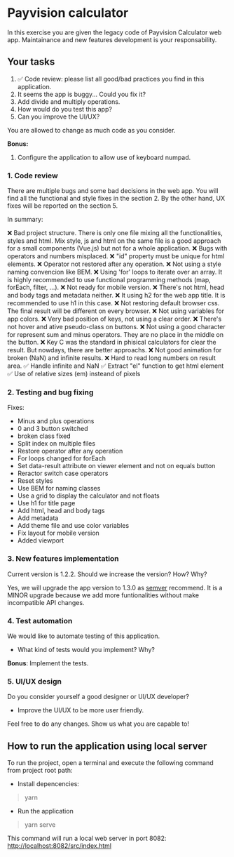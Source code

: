 # Payvision calculator

In this exercise you are given the legacy code of Payvision Calculator web app. Maintainance and new features development is your responsability.

## Your tasks

1. ✅ Code review: please list all good/bad practices you find in this application.
2. It seems the app is buggy... Could you fix it?
3. Add divide and multiply operations.
4. How would do you test this app?
5. Can you improve the UI/UX?

You are allowed to change as much code as you consider.

**Bonus:**

1. Configure the application to allow use of keyboard numpad.

### 1. Code review

There are multiple bugs and some bad decisions in the web app.
You will find all the functional and style fixes in the section 2.
By the other hand, UX fixes will be reported on the section 5.

In summary:

❌ Bad project structure. There is only one file mixing all the functionalities, styles and html. Mix style, js and html on the same file is a good approach for a small components (Vue.js) but not for a whole application.
❌ Bugs with operators and numbers misplaced.
❌ "id" property must be unique for html elements.
❌ Operator not restored after any operation.
❌ Not using a style naming convencion like BEM.
❌ Using 'for' loops to iterate over an array. It is highly recommended to use functional programming methods (map, forEach, filter, ...).
❌ Not ready for mobile version.
❌ There's not html, head and body tags and metadata neither.
❌ It using h2 for the web app title. It is recommended to use h1 in this case.
❌ Not restoring default browser css. The final result will be different on every browser.
❌ Not using variables for app colors.
❌ Very bad position of keys, not using a clear order.
❌ There's not hover and ative pseudo-class on buttons.
❌ Not using a good character for represent sum and minus operators. They are no place in the middle on the button.
❌ Key C was the standard in phisical calculators for clear the result. But nowdays, there are better approachs.
❌ Not good animation for broken (NaN) and infinite results.
❌ Hard to read long numbers on result area.
✅ Handle infinite and NaN
✅ Extract "el" function to get html element
✅ Use of relative sizes (em) insteand of pixels

### 2. Testing and bug fixing

Fixes:

- Minus and plus operations
- 0 and 3 button switched
- broken class fixed
- Split index on multiple files
- Restore operator after any operation
- For loops changed for forEach
- Set data-result attribute on viewer element and not on equals button
- Reractor switch case operators
- Reset styles
- Use BEM for naming classes
- Use a grid to display the calculator and not floats
- Use h1 for title page
- Add html, head and body tags
- Add metadata
- Add theme file and use color variables
- Fix layout for mobile version
- Added viewport

### 3. New features implementation

Current version is 1.2.2. Should we increase the version? How? Why?

Yes, we will upgrade the app version to 1.3.0 as [semver](https://semver.org/) recommend.
It is a MINOR upgrade because we add more funtionalities without make incompatible API changes.

### 4. Test automation

We would like to automate testing of this application.

- What kind of tests would you implement? Why?

**Bonus**: Implement the tests.

### 5. UI/UX design

Do you consider yourself a good designer or UI/UX developer?

- Improve the UI/UX to be more user friendly.

Feel free to do any changes. Show us what you are capable to!

## How to run the application using local server

To run the project, open a terminal and execute the following command from project root path:

- Install depencencies:

> yarn

- Run the application

> yarn serve

This command will run a local web server in port 8082:
[http://localhost:8082/src/index.html](http://localhost:8082/src/index.html)
